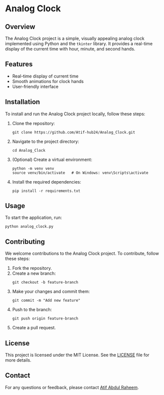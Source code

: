 # Analog Clock

## Overview
The Analog Clock project is a simple, visually appealing analog clock implemented using Python and the `tkinter` library. It provides a real-time display of the current time with hour, minute, and second hands.

## Features
- Real-time display of current time
- Smooth animations for clock hands
- User-friendly interface

## Installation
To install and run the Analog Clock project locally, follow these steps:

1. Clone the repository:
   ```
   git clone https://github.com/Atif-hub24/Analog_Clock.git
   ```
2. Navigate to the project directory:
   ```
   cd Analog_Clock
   ```
3. (Optional) Create a virtual environment:
   ```
   python -m venv venv
   source venv/bin/activate   # On Windows: venv\Scripts\activate
   ```
4. Install the required dependencies:
   ```
   pip install -r requirements.txt
   ```

## Usage
To start the application, run:
```
python analog_clock.py
```

## Contributing
We welcome contributions to the Analog Clock project. To contribute, follow these steps:

1. Fork the repository.
2. Create a new branch:
   ```
   git checkout -b feature-branch
   ```
3. Make your changes and commit them:
   ```
   git commit -m "Add new feature"
   ```
4. Push to the branch:
   ```
   git push origin feature-branch
   ```
5. Create a pull request.

## License
This project is licensed under the MIT License. See the [LICENSE](LICENSE) file for more details.

## Contact
For any questions or feedback, please contact [Atif Abdul Raheem](https://github.com/atifabdulraheem).
